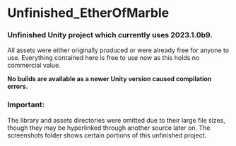# Unfinished_EtherOfMarble
### Unfinished Unity project which currently uses 2023.1.0b9. 

All assets were either originally produced or were already free for anyone to use. Everything contained here is free to use now as this holds no commercial value. 

**No builds are available as a newer Unity version caused compilation errors.**

### Important:

The library and assets directories were omitted due to their large file sizes, though they may be hyperlinked through another source later on. 
The screenshots folder shows certain portions of this unfinished project. 




